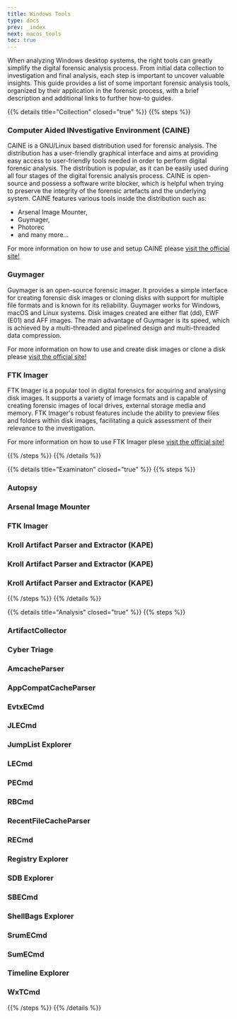 ```yaml
---
title: Windows Tools
type: docs
prev: _index
next: macos_tools
toc: true
---
```


When analyzing Windows desktop systems, the right tools can greatly simplify the digital forensic analysis process. From initial data collection to investigation and final analysis, each step is important to uncover valuable insights. This guide provides a list of some important forensic analysis tools, organized by their application in the forensic process, with a brief description and additional links to further how-to guides.

{{% details title="Collection" closed="true" %}}
{{% steps %}}

### Computer Aided INvestigative Environment (CAINE)

CAINE is a GNU/Linux based distribution used for forensic analysis. The distribution has a user-friendly graphical interface and aims at providing easy access to user-friendly tools needed in order to perform digital forensic analysis. The distribution is popular, as it can be easily used during all four stages of the digital forensic analysis process. CAINE is open-source and possess a software write blocker, which is helpful when trying to preserve the integrity of the forensic artefacts and the underlying system. CAINE features various tools inside the distribution such as: 
* Arsenal Image Mounter,
* Guymager,
* Photorec
* and many more...

For more information on how to use and setup CAINE please [visit the official site!](https://www.caine-live.net/index.html)

### Guymager

Guymager is an open-source forensic imager. It provides a simple interface for creating forensic disk images or cloning disks with support for multiple file formats and is known for its reliability. Guymager works for Windows, macOS and Linux systems. Disk images created are either flat (dd), EWF (E01) and AFF images. The main advantage of Guymager is its speed, which is achieved by a multi-threaded and pipelined design and multi-threaded data compression. 

For more information on how to use and create disk images or clone a disk please [visit the official site!](https://guymager.sourceforge.io)

### FTK Imager 
FTK Imager is a popular tool in digital forensics for acquiring and analysing disk images. It supports a variety of image formats and is capable of creating forensic images of local drives, external storage media and memory. FTK Imager's robust features include the ability to preview files and folders within disk images, facilitating a quick assessment of their relevance to the investigation.

For more information on how to use FTK Imager plese [visit the official site!](https://www.exterro.com/digital-forensics-software/ftk-imager)

{{% /steps %}}
{{% /details %}}


{{% details title="Examinaton" closed="true" %}}
{{% steps %}}
### Autopsy 



### Arsenal Image Mounter 



### FTK Imager



### Kroll Artifact Parser and Extractor (KAPE)



### Kroll Artifact Parser and Extractor (KAPE)



### Kroll Artifact Parser and Extractor (KAPE)



{{% /steps %}}
{{% /details %}}


{{% details title="Analysis" closed="true" %}}
{{% steps %}}
### ArtifactCollector



### Cyber Triage



### AmcacheParser



### AppCompatCacheParser



### EvtxECmd



### JLECmd



### JumpList Explorer	



### LECmd



### PECmd



### RBCmd



### RecentFileCacheParser



### RECmd



### Registry Explorer



### SDB Explorer



### SBECmd



### ShellBags Explorer



### SrumECmd



### SumECmd



### Timeline Explorer



### WxTCmd	




{{% /steps %}}
{{% /details %}}

